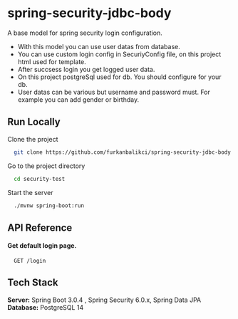 # spring-security-jdbc-body

A base model for spring security login configuration. 
- With this model you can use user datas from database.
- You can use custom login config in SecuriyConfig file, on this project html used for template.
- After succsess login you get logged user data.
- On this project postgreSql used for db. You should configure for your db. 
- User datas can be various but username and password must. For example you can add gender or birthday. 



## Run Locally

Clone the project

```bash
  git clone https://github.com/furkanbalikci/spring-security-jdbc-body.git
```

Go to the project directory

```bash
  cd security-test
```

Start the server

```bash
  ./mvnw spring-boot:run
```


## API Reference

#### Get default login page. 

```http
  GET /login
```


## Tech Stack

**Server:** Spring Boot 3.0.4 , Spring Security 6.0.x, Spring Data JPA
**Database:** PostgreSQL 14

